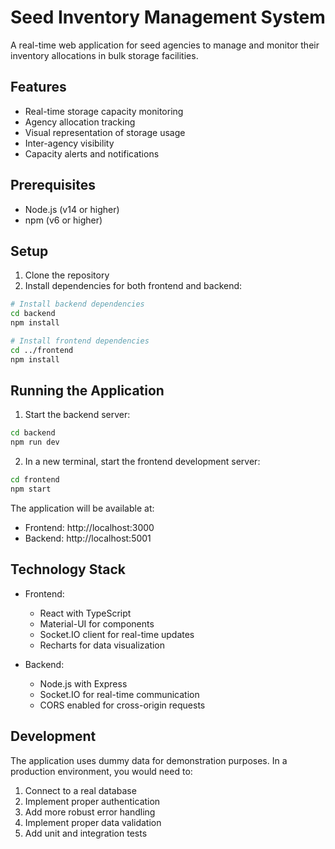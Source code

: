 # Seed Inventory Management System

A real-time web application for seed agencies to manage and monitor their inventory allocations in bulk storage facilities.

## Features

- Real-time storage capacity monitoring
- Agency allocation tracking
- Visual representation of storage usage
- Inter-agency visibility
- Capacity alerts and notifications

## Prerequisites

- Node.js (v14 or higher)
- npm (v6 or higher)

## Setup

1. Clone the repository
2. Install dependencies for both frontend and backend:

```bash
# Install backend dependencies
cd backend
npm install

# Install frontend dependencies
cd ../frontend
npm install
```

## Running the Application

1. Start the backend server:

```bash
cd backend
npm run dev
```

2. In a new terminal, start the frontend development server:

```bash
cd frontend
npm start
```

The application will be available at:
- Frontend: http://localhost:3000
- Backend: http://localhost:5001

## Technology Stack

- Frontend:
  - React with TypeScript
  - Material-UI for components
  - Socket.IO client for real-time updates
  - Recharts for data visualization

- Backend:
  - Node.js with Express
  - Socket.IO for real-time communication
  - CORS enabled for cross-origin requests

## Development

The application uses dummy data for demonstration purposes. In a production environment, you would need to:

1. Connect to a real database
2. Implement proper authentication
3. Add more robust error handling
4. Implement proper data validation
5. Add unit and integration tests 
